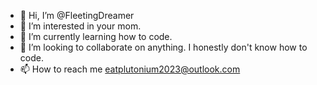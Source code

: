 - 👋 Hi, I’m @FleetingDreamer
- 👀 I’m interested in your mom.
- 🌱 I’m currently learning how to code.
- 💞️ I’m looking to collaborate on anything. I honestly don't know how to code.
- 📫 How to reach me eatplutonium2023@outlook.com

<!---
FleetingDreamer/FleetingDreamer is a ✨ special ✨ repository because its `README.md` (this file) appears on your GitHub profile.
You can click the Preview link to take a look at your changes.
--->
